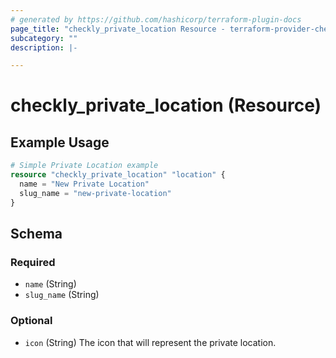```yaml
---
# generated by https://github.com/hashicorp/terraform-plugin-docs
page_title: "checkly_private_location Resource - terraform-provider-checkly"
subcategory: ""
description: |-

---
```


# checkly_private_location (Resource)



## Example Usage

```terraform
# Simple Private Location example
resource "checkly_private_location" "location" {
  name = "New Private Location"
  slug_name = "new-private-location"
}
```

<!-- schema generated by tfplugindocs -->
## Schema

### Required

- `name` (String)
- `slug_name` (String)

### Optional

- `icon` (String) The icon that will represent the private location.
